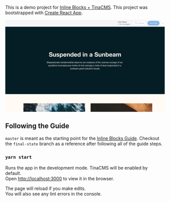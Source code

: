 This is a demo project for [Inline Blocks + TinaCMS](https://tinacms.org/guides/general/inline-blocks/overview). This project was bootstrapped with [Create React App](https://github.com/facebook/create-react-app).

![final-guide-state](/public/inline-blocks-final-state.png)

## Following the Guide

`master` is meant as the starting point for the [Inline Blocks Guide](https://tinacms.org/guides/general/inline-blocks/overview). Checkout the `final-state` branch as a reference after following all of the guide steps.

### `yarn start`

Runs the app in the development mode. TinaCMS will be enabled by default. <br />
Open [http://localhost:3000](http://localhost:3000) to view it in the browser.

The page will reload if you make edits.<br />
You will also see any lint errors in the console.

